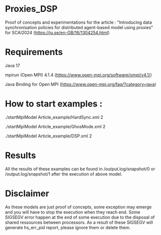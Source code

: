 # Proxies_DSP
Proof of concepts and experimentations for the article : "Introducing data synchronisation policies for distributed agent-based model using proxies" for SCAI2024 (https://ju.se/en-GB/16/1304254.html)

# Requirements  
Java 17

mpirun (Open MPI) 4.1.4 (https://www.open-mpi.org/software/ompi/v4.1/)

Java Binding for Open MPI (https://www.open-mpi.org/faq/?category=java)

# How to start examples : 
./startMpiModel Article_example/HardSync.xml 2

./startMpiModel Article_example/GhosMode.xml 2

./startMpiModel Article_example/DSP.xml 2

# Results 
All the results of these examples can be found in /output.log/snapshot/0 or /output.log/snapshot/1 after the execution of above model.


# Disclaimer
As these models are just proof of concepts, some exception may emerge and you will have to stop the execution when they reach end.
Some SIGSEGV error happen at the end of some execution due to the disposal of shared ressources between processors.
As a result of these SIGSEGV will generate hs_err_pid report, please ignore them or delete them.

